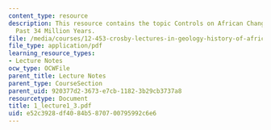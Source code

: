 ```yaml
---
content_type: resource
description: This resource contains the topic Controls on African Changed During the
  Past 34 Million Years.
file: /media/courses/12-453-crosby-lectures-in-geology-history-of-africa-fall-2005/e52c3928df4084b5870700795992c6e6_1_lecture1_3.pdf
file_type: application/pdf
learning_resource_types:
- Lecture Notes
ocw_type: OCWFile
parent_title: Lecture Notes
parent_type: CourseSection
parent_uid: 920377d2-3673-e7cb-1182-3b29cb3737a8
resourcetype: Document
title: 1_lecture1_3.pdf
uid: e52c3928-df40-84b5-8707-00795992c6e6
---
```

